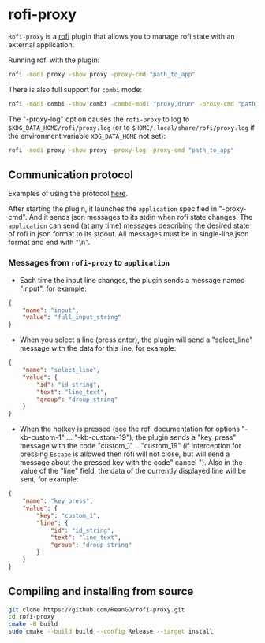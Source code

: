 # rofi-proxy

`Rofi-proxy` is a [rofi](https://github.com/davatorium/rofi) plugin that allows you to manage rofi state with an external application.

Running rofi with the plugin:

```bash
rofi -modi proxy -show proxy -proxy-cmd "path_to_app"
```

There is also full support for `combi` mode:

```bash
rofi -modi combi -show combi -combi-modi "proxy,drun" -proxy-cmd "path_to_app"
```

The "-proxy-log" option causes the `rofi-proxy` to log to `$XDG_DATA_HOME/rofi/proxy.log` (or to `$HOME/.local/share/rofi/proxy.log` if the environment variable `XDG_DATA_HOME` not set):

```bash
rofi -modi proxy -show proxy -proxy-log -proxy-cmd "path_to_app"
```

## Communication protocol

Examples of using the protocol [here](https://github.com/ReanGD/rofi-proxy/tree/master/example).

After starting the plugin, it launches the `application` specified in "-proxy-cmd". And it sends json messages to its stdin when rofi state changes. The `application` can send (at any time) messages describing the desired state of rofi in json format to its stdout. All messages must be in single-line json format and end with "\n".

### Messages from `rofi-proxy` to `application`

- Each time the input line changes, the plugin sends a message named "input", for example:

```json
{
    "name": "input",
    "value": "full_input_string"
}
```

- When you select a line (press enter), the plugin will send a "select_line" message with the data for this line, for example:

```json
{
    "name": "select_line",
    "value": {
        "id": "id_string",
        "text": "line_text",
        "group": "droup_string"
    }
}
```

- When the hotkey is pressed (see the rofi documentation for options "-kb-custom-1" ... "-kb-custom-19"), the plugin sends a "key_press" message with the code "custom_1" .. "custom_19" (if interception for pressing `Escape` is allowed  then rofi will not close, but will send a message about the pressed key with the code" cancel "). Also in the value of the "line" field, the data of the currently displayed line will be sent, for example:

```json
{
    "name": "key_press",
    "value": {
        "key": "custom_1",
        "line": {
            "id": "id_string",
            "text": "line_text",
            "group": "droup_string"
        }
    }
}
```

## Compiling and installing from source

```bash
git clone https://github.com/ReanGD/rofi-proxy.git
cd rofi-proxy
cmake -B build
sudo cmake --build build --config Release --target install
```
